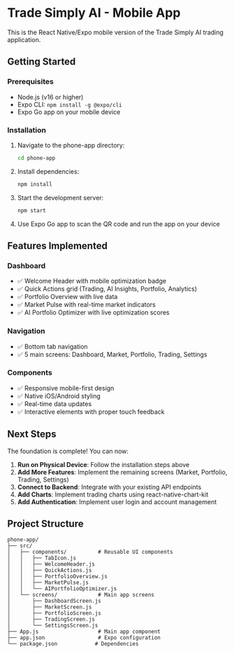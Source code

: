 
# Trade Simply AI - Mobile App

This is the React Native/Expo mobile version of the Trade Simply AI trading application.

## Getting Started

### Prerequisites
- Node.js (v16 or higher)
- Expo CLI: `npm install -g @expo/cli`
- Expo Go app on your mobile device

### Installation

1. Navigate to the phone-app directory:
   ```bash
   cd phone-app
   ```

2. Install dependencies:
   ```bash
   npm install
   ```

3. Start the development server:
   ```bash
   npm start
   ```

4. Use Expo Go app to scan the QR code and run the app on your device

## Features Implemented

### Dashboard
- ✅ Welcome Header with mobile optimization badge
- ✅ Quick Actions grid (Trading, AI Insights, Portfolio, Analytics)
- ✅ Portfolio Overview with live data
- ✅ Market Pulse with real-time market indicators
- ✅ AI Portfolio Optimizer with live optimization scores

### Navigation
- ✅ Bottom tab navigation
- ✅ 5 main screens: Dashboard, Market, Portfolio, Trading, Settings

### Components
- ✅ Responsive mobile-first design
- ✅ Native iOS/Android styling
- ✅ Real-time data updates
- ✅ Interactive elements with proper touch feedback

## Next Steps

The foundation is complete! You can now:

1. **Run on Physical Device**: Follow the installation steps above
2. **Add More Features**: Implement the remaining screens (Market, Portfolio, Trading, Settings)
3. **Connect to Backend**: Integrate with your existing API endpoints
4. **Add Charts**: Implement trading charts using react-native-chart-kit
5. **Add Authentication**: Implement user login and account management

## Project Structure

```
phone-app/
├── src/
│   ├── components/          # Reusable UI components
│   │   ├── TabIcon.js
│   │   ├── WelcomeHeader.js
│   │   ├── QuickActions.js
│   │   ├── PortfolioOverview.js
│   │   ├── MarketPulse.js
│   │   └── AIPortfolioOptimizer.js
│   └── screens/             # Main app screens
│       ├── DashboardScreen.js
│       ├── MarketScreen.js
│       ├── PortfolioScreen.js
│       ├── TradingScreen.js
│       └── SettingsScreen.js
├── App.js                   # Main app component
├── app.json                 # Expo configuration
└── package.json            # Dependencies
```
